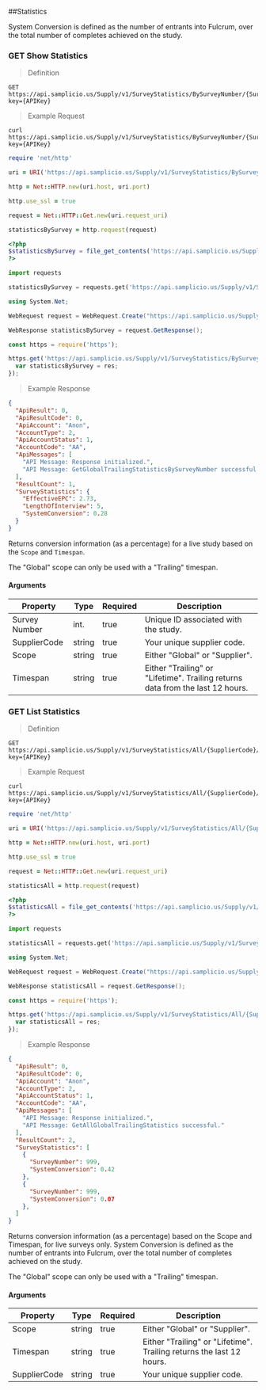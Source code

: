 ##Statistics

System Conversion is defined as the number of entrants into Fulcrum, over the total number of completes achieved on the study.

### GET Show Statistics

> Definition 

```plaintext
GET  https://api.samplicio.us/Supply/v1/SurveyStatistics/BySurveyNumber/{SurveyNumber}/{SupplierCode}/{Scope}/{Timespan}?key={APIKey}
```
> Example Request

```shell
curl https://api.samplicio.us/Supply/v1/SurveyStatistics/BySurveyNumber/{SurveyNumber}/{SupplierCode}/{Scope}/{Timespan}?key={APIKey}
```

```ruby
require 'net/http'

uri = URI('https://api.samplicio.us/Supply/v1/SurveyStatistics/BySurveyNumber/{SurveyNumber}/{SupplierCode}/{Scope}/{Timespan}?key={APIKey}')

http = Net::HTTP.new(uri.host, uri.port)

http.use_ssl = true

request = Net::HTTP::Get.new(uri.request_uri)

statisticsBySurvey = http.request(request) 
```

```php
<?php
$statisticsBySurvey = file_get_contents('https://api.samplicio.us/Supply/v1/SurveyStatistics/BySurveyNumber/{SurveyNumber}/{SupplierCode}/{Scope}/{Timespan}?key={APIKey}');
?>
```

```python
import requests

statisticsBySurvey = requests.get('https://api.samplicio.us/Supply/v1/SurveyStatistics/BySurveyNumber/{SurveyNumber}/{SupplierCode}/{Scope}/{Timespan}?key={APIKey}')
```
```csharp
using System.Net;

WebRequest request = WebRequest.Create("https://api.samplicio.us/Supply/v1/SurveyStatistics/BySurveyNumber/{SurveyNumber}/{SupplierCode}/{Scope}/{Timespan}?key={APIKey}");

WebResponse statisticsBySurvey = request.GetResponse();
```
```javascript
const https = require('https');

https.get('https://api.samplicio.us/Supply/v1/SurveyStatistics/BySurveyNumber/{SurveyNumber}/{SupplierCode}/{Scope}/{Timespan}?key={APIKey}', function(res){
  var statisticsBySurvey = res;
});
```

> Example Response

```json 
{
  "ApiResult": 0,
  "ApiResultCode": 0,
  "ApiAccount": "Anon",
  "AccountType": 2,
  "ApiAccountStatus": 1,
  "AccountCode": "AA",
  "ApiMessages": [
    "API Message: Response initialized.",
    "API Message: GetGlobalTrailingStatisticsBySurveyNumber successful."
  ],
  "ResultCount": 1,
  "SurveyStatistics": {
    "EffectiveEPC": 2.73,
    "LengthOfInterview": 5,
    "SystemConversion": 0.28
  }
}
```

Returns conversion information (as a percentage) for a live study based on the `Scope` and `Timespan`.    

<aside class="notice">The "Global" scope can only be used with a "Trailing" timespan.</aside>

#### Arguments

| Property                     | Type     | Required | Description                                                                                                                                  |
|------------------------------|----------|----------|----------------------------------------------------------------------------------------------------------------------------------------------|
| Survey Number                | int.     | true     | Unique ID associated with the study.                                                        |
| SupplierCode                 | string   | true     | Your unique supplier code.                                                        |
| Scope                        | string   | true     | Either "Global" or "Supplier".                                                             |
| Timespan                     | string   | true     | Either "Trailing" or "Lifetime". Trailing returns data from the last 12 hours.                                                            |

### GET List Statistics

> Definition 

```plaintext
GET  https://api.samplicio.us/Supply/v1/SurveyStatistics/All/{SupplierCode}/{Scope}/{Timespan}?key={APIKey}
```
> Example Request

```shell
curl https://api.samplicio.us/Supply/v1/SurveyStatistics/All/{SupplierCode}/{Scope}/{Timespan}?key={APIKey}
```

```ruby
require 'net/http'

uri = URI('https://api.samplicio.us/Supply/v1/SurveyStatistics/All/{SupplierCode}/{Scope}/{Timespan}?key={APIKey}')

http = Net::HTTP.new(uri.host, uri.port)

http.use_ssl = true

request = Net::HTTP::Get.new(uri.request_uri)

statisticsAll = http.request(request) 
```

```php
<?php
$statisticsAll = file_get_contents('https://api.samplicio.us/Supply/v1/SurveyStatistics/All/{SupplierCode}/{Scope}/{Timespan}?key={APIKey}');
?>
```

```python
import requests

statisticsAll = requests.get('https://api.samplicio.us/Supply/v1/SurveyStatistics/All/{SupplierCode}/{Scope}/{Timespan}?key={APIKey}')
```
```csharp
using System.Net;

WebRequest request = WebRequest.Create("https://api.samplicio.us/Supply/v1/SurveyStatistics/All/{SupplierCode}/{Scope}/{Timespan}?key={APIKey}");

WebResponse statisticsAll = request.GetResponse();
```
```javascript
const https = require('https');

https.get('https://api.samplicio.us/Supply/v1/SurveyStatistics/All/{SupplierCode}/{Scope}/{Timespan}?key={APIKey}', function(res){
  var statisticsAll = res;
});
```

> Example Response

```json 
{
  "ApiResult": 0,
  "ApiResultCode": 0,
  "ApiAccount": "Anon",
  "AccountType": 2,
  "ApiAccountStatus": 1,
  "AccountCode": "AA",
  "ApiMessages": [
    "API Message: Response initialized.",
    "API Message: GetAllGlobalTrailingStatistics successful."
  ],
  "ResultCount": 2,
  "SurveyStatistics": [
    {
      "SurveyNumber": 999,
      "SystemConversion": 0.42
    },
    {
      "SurveyNumber": 999,
      "SystemConversion": 0.07
    },
  ]
}    
```

Returns conversion information (as a percentage) based on the Scope and Timespan, for live surveys only. System Conversion is defined as the number of entrants into Fulcrum, over the total number of completes achieved on the study.   

<aside class="notice">The "Global" scope can only be used with a "Trailing" timespan.</aside>

#### Arguments

| Property                     | Type     | Required | Description                                                                                                                                  |
|------------------------------|----------|----------|----------------------------------------------------------------------------------------------------------------------------------------------|
| Scope                        | string   | true     | Either "Global" or "Supplier".                                                             |
| Timespan                     | string   | true     | Either "Trailing" or "Lifetime". Trailing returns the last 12 hours.                                                            |
| SupplierCode                 | string   | true     | Your unique supplier code.                                                        |                                                      |
